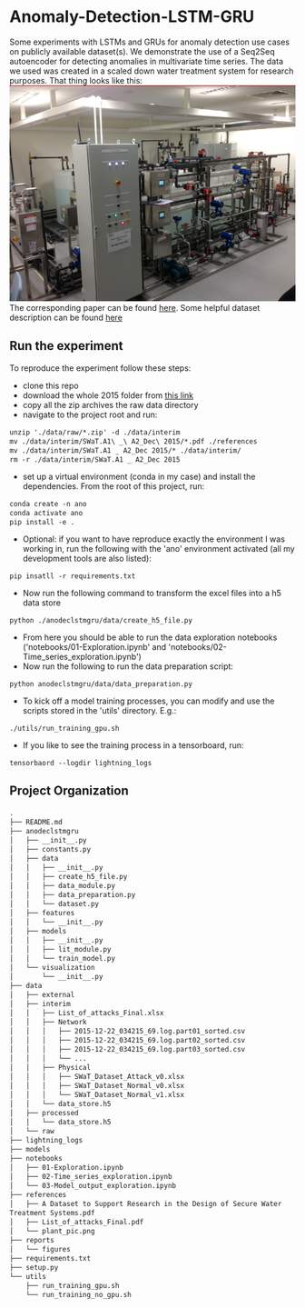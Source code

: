 Anomaly-Detection-LSTM-GRU
==============================

Some experiments with LSTMs and GRUs for anomaly detection use cases on publicly available dataset(s).
We demonstrate the use of a Seq2Seq autoencoder for detecting anomalies in multivariate time series.
The data we used was created in a scaled down water treatment system for research purposes.
That thing looks like this:
![Water treatment plant](./references/plant_pic.png)
The corresponding paper can be found [here](https://link.springer.com/chapter/10.1007%2F978-3-319-71368-7_8).
Some helpful dataset description can be found [here](https://itrust.sutd.edu.sg/itrust-labs_datasets/dataset_info/)

Run the experiment
---
To reproduce the experiment follow these steps:
- clone this repo
- download the whole 2015 folder from [this link](https://drive.google.com/drive/folders/1ABZKdclka3e2NXBSxS9z2YF59p7g2Y5I)
- copy all the zip archives the raw data directory
- navigate to the project root and run:
```shell
unzip './data/raw/*.zip' -d ./data/interim 
mv ./data/interim/SWaT.A1\ _\ A2_Dec\ 2015/*.pdf ./references
mv ./data/interim/SWaT.A1 _ A2_Dec 2015/* ./data/interim/
rm -r ./data/interim/SWaT.A1 _ A2_Dec 2015
```
- set up a virtual environment (conda in my case) and install the dependencies. From the root of this project, run:
```shell
conda create -n ano 
conda activate ano
pip install -e .
```
- Optional: if you want to have reproduce exactly the environment I was working in, run the following with the 'ano' environment activated (all my development tools are also listed):
```shell
pip insatll -r requirements.txt
```
- Now run the following command to transform the excel files into a h5 data store 
```shell
python ./anodeclstmgru/data/create_h5_file.py
```
- From here you should be able to run the data exploration notebooks ('notebooks/01-Exploration.ipynb' and 'notebooks/02-Time_series_exploration.ipynb')
- Now run the following to run the data preparation script:
```shell
python anodeclstmgru/data/data_preparation.py
```
- To kick off a model training processes, you  can modify and use the scripts stored in the 'utils' directory. E.g.:
```shell
./utils/run_training_gpu.sh
```
- If you like to see the training process in a tensorboard, run:
```shell
tensorbaord --logdir lightning_logs
```



Project Organization
------------

```
.
├── README.md
├── anodeclstmgru
│   ├── __init__.py
│   ├── constants.py
│   ├── data
│   │   ├── __init__.py
│   │   ├── create_h5_file.py
│   │   ├── data_module.py
│   │   ├── data_preparation.py
│   │   └── dataset.py
│   ├── features
│   │   └── __init__.py
│   ├── models
│   │   ├── __init__.py
│   │   ├── lit_module.py
│   │   └── train_model.py
│   └── visualization
│       └── __init__.py
├── data
│   ├── external
│   ├── interim
│   │   ├── List_of_attacks_Final.xlsx
│   │   ├── Network
│   │   │   ├── 2015-12-22_034215_69.log.part01_sorted.csv
│   │   │   ├── 2015-12-22_034215_69.log.part02_sorted.csv
│   │   │   ├── 2015-12-22_034215_69.log.part03_sorted.csv
│   │   │   └── ... 
│   │   ├── Physical
│   │   │   ├── SWaT_Dataset_Attack_v0.xlsx
│   │   │   ├── SWaT_Dataset_Normal_v0.xlsx
│   │   │   └── SWaT_Dataset_Normal_v1.xlsx
│   │   └── data_store.h5
│   ├── processed
│   │   └── data_store.h5
│   └── raw
├── lightning_logs
├── models
├── notebooks
│   ├── 01-Exploration.ipynb
│   ├── 02-Time_series_exploration.ipynb
│   └── 03-Model_output_exploration.ipynb
├── references
│   ├── A Dataset to Support Research in the Design of Secure Water Treatment Systems.pdf
│   ├── List_of_attacks_Final.pdf
│   └── plant_pic.png
├── reports
│   └── figures
├── requirements.txt
├── setup.py
└── utils
    ├── run_training_gpu.sh
    └── run_training_no_gpu.sh
```
